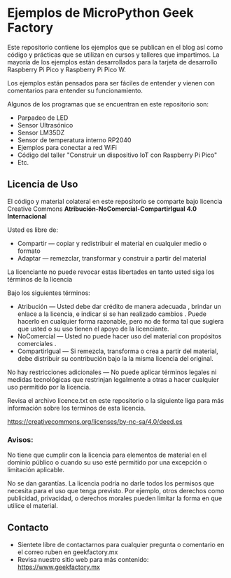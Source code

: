 # Ejemplos de MicroPython Geek Factory #

Este repositorio contiene los ejemplos que se publican en el blog así como código y prácticas que se utilizan en cursos y talleres que impartimos. La mayoría de los ejemplos están desarrollados para la tarjeta de desarrollo Raspberry Pi Pico y Raspberry Pi Pico W.

Los ejemplos están pensados para ser fáciles de entender y vienen con comentarios para entender su funcionamiento.

Algunos de los programas que se encuentran en este repositorio son:

* Parpadeo de LED
* Sensor Ultrasónico
* Sensor LM35DZ
* Sensor de temperatura interno RP2040
* Ejemplos para conectar a red WiFi
* Código del taller "Construir un dispositivo IoT con Raspberry Pi Pico"
* Etc.

## Licencia de Uso ##

El código y material colateral en este repositorio se comparte bajo licencia Creative Commons **Atribución-NoComercial-CompartirIgual 4.0 Internacional**

Usted es libre de:

* Compartir — copiar y redistribuir el material en cualquier medio o formato
* Adaptar — remezclar, transformar y construir a partir del material

La licenciante no puede revocar estas libertades en tanto usted siga los términos de la licencia

Bajo los siguientes términos:

* Atribución — Usted debe dar crédito de manera adecuada , brindar un enlace a la licencia, e indicar si se han realizado cambios . Puede hacerlo en cualquier forma razonable, pero no de forma tal que sugiera que usted o su uso tienen el apoyo de la licenciante.
* NoComercial — Usted no puede hacer uso del material con propósitos comerciales .
* CompartirIgual — Si remezcla, transforma o crea a partir del material, debe distribuir su contribución bajo la la misma licencia del original.

No hay restricciones adicionales — No puede aplicar términos legales ni medidas tecnológicas que restrinjan legalmente a otras a hacer cualquier uso permitido por la licencia.

Revisa el archivo licence.txt en este repositorio o la siguiente liga para más información sobre los terminos de esta licencia.

https://creativecommons.org/licenses/by-nc-sa/4.0/deed.es

### Avisos: ###

No tiene que cumplir con la licencia para elementos de material en el dominio público o cuando su uso esté permitido por una excepción o limitación aplicable.

No se dan garantías. La licencia podría no darle todos los permisos que necesita para el uso que tenga previsto. Por ejemplo, otros derechos como publicidad, privacidad, o derechos morales pueden limitar la forma en que utilice el material.

## Contacto ##

* Sientete libre de contactarnos para cualquier pregunta o comentario en el correo ruben en geekfactory.mx 
* Revisa nuestro sitio web para más contenido: https://www.geekfactory.mx